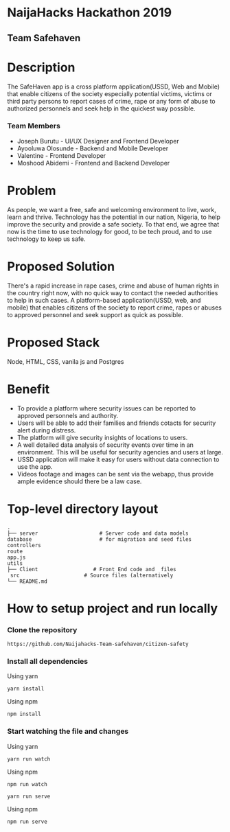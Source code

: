 # NaijaHacks Hackathon 2019

## Team Safehaven

# Description
The SafeHaven app is a cross platform application(USSD, Web and Mobile) that enable citizens of the society especially potential victims, victims or third party persons to report cases of crime, rape or any form of abuse to authorized personnels and seek help in the quickest way possible.

### Team Members

- Joseph Burutu - UI/UX Designer and Frontend Developer 
- Ayooluwa Olosunde - Backend and Mobile Developer 
- Valentine - Frontend Developer 
- Moshood Abidemi - Frontend and Backend Developer


# Problem

As people, we want a free, safe and welcoming environment to live, work, learn and thrive. Technology has the potential in our nation, Nigeria, to help improve the security and provide a safe society. To that end, we agree that now is the time to use technology for good, to be tech proud, and to use technology to keep us safe.

# Proposed Solution

There's a rapid increase in rape cases, crime and abuse of human rights in the country right now, with no quick way to contact the needed authorities to help in such cases.
A platform-based application(USSD, web, and mobile) that enables citizens of the society to report crime, rapes or abuses to approved personnel and seek support as quick as possible.

# Proposed Stack

Node, HTML, CSS, vanila js and Postgres

# Benefit

- To provide a platform where security issues can be reported to approved personnels and authority.
- Users will be able to add their families and friends cotacts for security alert during distress.
- The platform will give security insights of locations to users.
- A well detailed data analysis of security events over time in an environment. This will be useful for security agencies and users at large.
- USSD application will make it easy for users without data connection to use the app. 
- Videos footage and images can be sent via the webapp, thus provide ample evidence should there be a law case. 


# Top-level directory layout

    .
    ├── server                    # Server code and data models
    database                      # for migration and seed files
    controllers
    route
    app.js
    utils
    ├── Client                  # Front End code and  files
     src                     # Source files (alternatively 
    └── README.md   


# How to setup project and run locally

### Clone the repository 

```
https://github.com/Naijahacks-Team-safehaven/citizen-safety
```

### Install all dependencies

Using yarn

```
yarn install
```

Using npm

```
npm install
```

### Start watching the file and changes

Using yarn

```
yarn run watch
```

Using npm

```
npm run watch
```

```
yarn run serve

```

Using npm

```
npm run serve


```         